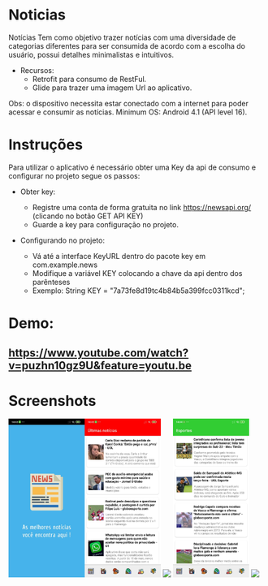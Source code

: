 # Noticias

Notícias
Tem como objetivo trazer notícias com uma diversidade de categorias diferentes para ser consumida de acordo com a escolha do usuário, possui detalhes minimalistas e intuitivos.

- Recursos:
  - Retrofit para consumo de RestFul.
  - Glide para trazer uma imagem Url ao aplicativo.

Obs: o dispositivo necessita estar conectado com a internet para poder acessar e consumir as notícias.
Minimum OS: Android 4.1 (API level 16).

# Instruções 
Para utilizar o aplicativo é necessário obter uma Key da api de consumo e configurar no projeto segue os passos:

- Obter key:
  - Registre uma conta de forma gratuita no link  https://newsapi.org/ (clicando no botão GET API KEY)
  - Guarde a key para configuração no projeto.

- Configurando no projeto:
  - Vá até a interface KeyURL dentro do pacote key  em com.example.news
  - Modifique a variável KEY colocando a chave da api dentro dos parênteses
  - Exemplo: String KEY = "7a73fe8d19tc4b84b5a399fcc0311kcd";
# Demo:
https://www.youtube.com/watch?v=puzhn10gz9U&feature=youtu.be
---

# Screenshots
<img src="screenShots/splash_screen.jpeg" width ="150" ><img src="screenShots/ultimas_noticias.jpeg" width ="150" >
<img src="screenShotsentreteinmento_noticias.jpeg" width ="150" > <img src="screenShots/esportes_noticias.jpeg" width ="150" >
<img src="screenShots/tecnologia_noticias.jpeg.jpeg" width ="150" > 



